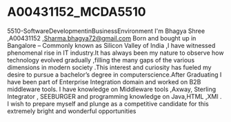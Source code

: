 # A00431152_MCDA5510
5510-SoftwareDevelopmentinBusinessEnvironment
I'm Bhagya Shree ,A00431152 ,Sharma.bhagya72@gmail.com 
Born and bought up in Bangalore – Commonly known as Silicon Valley of India ,I have witnessed phenomenal rise in IT industry.It has always been my nature to observe how technology evolved gradually ,filling the many gaps of the various dimensions in modern society .This interest and curiosity has fueled my desire to pursue a bachelor’s degree in computerscience.After Graduating I have been part of Enterprise Integration domain and worked on B2B middleware tools.
I have knowledge on Middleware tools ,Axway, Sterling Integrator , SEEBURGER and programming knowledge on Java,HTML ,XMl .
I wish to prepare myself and plunge as a competitive candidate for this extremely bright and wonderful opportunities 
